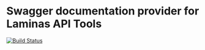 Swagger documentation provider for Laminas API Tools
============================================

[![Build Status](https://travis-ci.org/laminas-api-tools/api-tools-documentation-swagger.png)](https://travis-ci.org/laminas-api-tools/api-tools-documentation-swagger)

